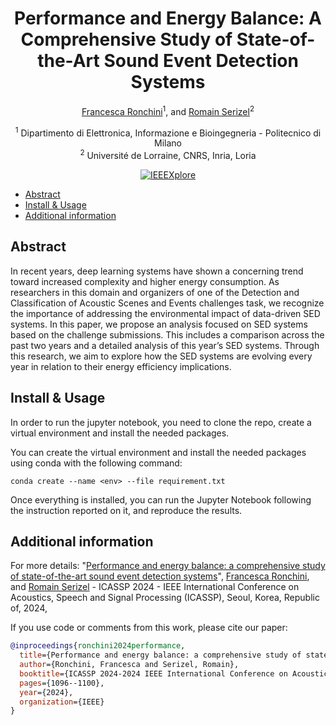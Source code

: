 <div align="center">

# Performance and Energy Balance: A Comprehensive Study of State-of-the-Art Sound Event Detection Systems


<!-- <img width="700px" src="docs/new-generic-style-transfer-headline.svg"> -->
 
[Francesca Ronchini](https://www.linkedin.com/in/francesca-ronchini/)<sup>1</sup>, and [Romain Serizel](https://members.loria.fr/RSerizel/)<sup>2</sup>

<sup>1</sup> Dipartimento di Elettronica, Informazione e Bioingegneria - Politecnico di Milano<br>
<sup>2</sup> Université de Lorraine, CNRS, Inria, Loria <br>
    
[![IEEEXplore](https://img.shields.io/badge/IEEEXplore-10445834-blue.svg)](https://ieeexplore.ieee.org/abstract/document/10445834)

</div>


<!-- START doctoc generated TOC please keep comment here to allow auto update -->
<!-- DON'T EDIT THIS SECTION, INSTEAD RE-RUN doctoc TO UPDATE -->
<!-- DON'T EDIT THIS SECTION, INSTEAD RE-RUN doctoc TO UPDATE -->

- [Abstract](#abstract)
- [Install & Usage](#install--usage)
- [Additional information](#additional-information)

<!-- END doctoc generated TOC please keep comment here to allow auto update -->
    
## Abstract

In recent years, deep learning systems have shown a concerning trend toward increased complexity and higher energy consumption. As researchers in this domain and organizers of one of the Detection and Classification of Acoustic Scenes and Events challenges task, we recognize the importance of addressing the environmental impact
of data-driven SED systems. In this paper, we propose an analysis focused on SED systems based on the challenge submissions. This includes a comparison across the past two years and a detailed analysis of this year’s SED systems. Through this research, we aim to explore how the SED systems are evolving every year in relation to their energy efficiency implications.


## Install & Usage

In order to run the jupyter notebook, you need to clone the repo, create a virtual environment and install the needed packages.

You can create the virtual environment and install the needed packages using conda with the following command: 

```
conda create --name <env> --file requirement.txt
```

Once everything is installed, you can run the Jupyter Notebook following the instruction reported on it, and reproduce the results. 



## Additional information

For more details:
"[Performance and energy balance: a comprehensive study of state-of-the-art sound event detection systems](https://arxiv.org/abs/2310.03455)", [Francesca Ronchini](https://www.linkedin.com/in/francesca-ronchini/), and [Romain Serizel](https://members.loria.fr/RSerizel/) - ICASSP 2024 - IEEE International Conference on Acoustics, Speech and Signal Processing (ICASSP), Seoul, Korea, Republic of, 2024,


If you use code or comments from this work, please cite our paper:

```BibTex
@inproceedings{ronchini2024performance,
  title={Performance and energy balance: a comprehensive study of state-of-the-art sound event detection systems},
  author={Ronchini, Francesca and Serizel, Romain},
  booktitle={ICASSP 2024-2024 IEEE International Conference on Acoustics, Speech and Signal Processing (ICASSP)},
  pages={1096--1100},
  year={2024},
  organization={IEEE}
}
```

